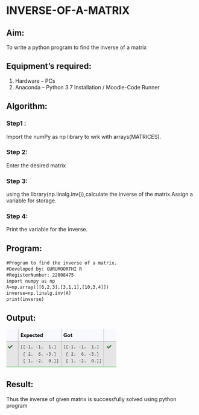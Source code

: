 # INVERSE-OF-A-MATRIX
## Aim:
To write a python program to find the inverse of a matrix
## Equipment’s required:
1. 	Hardware – PCs
2. 	Anaconda – Python 3.7 Installation / Moodle-Code Runner
## Algorithm:
### Step1 : 
Import the numPy as np library to wrk with arrays(MATRICES).
### Step 2: 
Enter the desired matrix
### Step 3: 
using the library(np.linalg.inv()),calculate the inverse of the matrix.Assign a variable for storage.
### Step 4:
Print the variable for the inverse. 

## Program:
```
#Program to find the inverse of a matrix.
#Developed by: GURUMOORTHI R
#RegisterNumber: 22008475
import numpy as np
A=np.array([[6,2,3],[3,1,1],[10,3,4]])
inverse=np.linalg.inv(A)
print(inverse)
```

## Output:
![output](/Screenshot%202023-01-23%20130902.jpg)
## Result:
Thus the inverse of given matrix is successfully solved using python program

